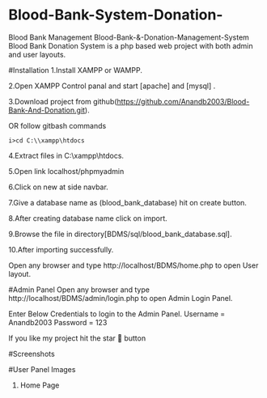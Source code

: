 # Blood-Bank-System-Donation-
Blood Bank Management 
Blood-Bank-&-Donation-Management-System
Blood Bank Donation System is a php based web project with both admin and user layouts.

#Installation
 1.Install XAMPP or WAMPP.

 2.Open XAMPP Control panal and start [apache] and [mysql] .

 3.Download project from github(https://github.com/Anandb2003/Blood-Bank-And-Donation.git).

OR follow gitbash commands

    i>cd C:\\xampp\htdocs

4.Extract files in C:\xampp\htdocs.

5.Open link localhost/phpmyadmin

6.Click on new at side navbar.

7.Give a database name as (blood_bank_database) hit on create button.

8.After creating database name click on import.

9.Browse the file in directory[BDMS/sql/blood_bank_database.sql].

10.After importing successfully.

Open any browser and type http://localhost/BDMS/home.php to open User layout.

#Admin Panel
Open any browser and type http://localhost/BDMS/admin/login.php to open Admin Login Panel.

Enter Below Credentials to login to the Admin Panel.
Username = Anandb2003
Password = 123

If you like my project hit the star 🌟 button

#Screenshots

#User Panel Images

1. Home Page
